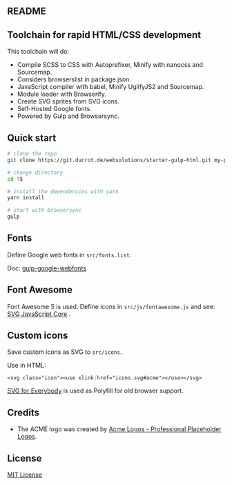 README
------

## Toolchain for rapid HTML/CSS development

This toolchain will do:

- Compile SCSS to CSS with Autoprefixer, Minify with nanocss and Sourcemap.
- Considers browserslist in package.json.
- JavaScript compiler with babel, Minify UglifyJS2 and Sourcemap.
- Module loader with Browserify.
- Create SVG sprites from SVG icons.
- Self-Hosted Google fonts.
- Powered by Gulp and Browsersync.


## Quick start

```bash
# clone the repo
git clone https://git.ducrot.de/websolutions/starter-gulp-html.git my-project

# change directory
cd !$

# install the dependencies with yarn
yarn install

# start with Browsersync
gulp
```


## Fonts

Define Google web fonts in `src/fonts.list`.

Doc: [gulp-google-webfonts](https://www.npmjs.com/package/gulp-google-webfonts)


## Font Awesome

Font Awesome 5 is used. Define icons in `src/js/fontawesome.js` and see:
[SVG JavaScript Core](https://fontawesome.com/how-to-use/on-the-web/advanced/svg-javascript-core) .


## Custom icons

Save custom icons as SVG to `src/icons`.

Use in HTML:

```
<svg class="icon"><use xlink:href="icons.svg#acme"></use></svg>
```

[SVG for Everybody](https://jonathantneal.github.io/svg4everybody/) is used as Polyfill for old browser support.


## Credits

- The ACME logo was created by [Acme Logos - Professional Placeholder Logos](http://acmelogos.com/).


## License

[MIT License](LICENSE)